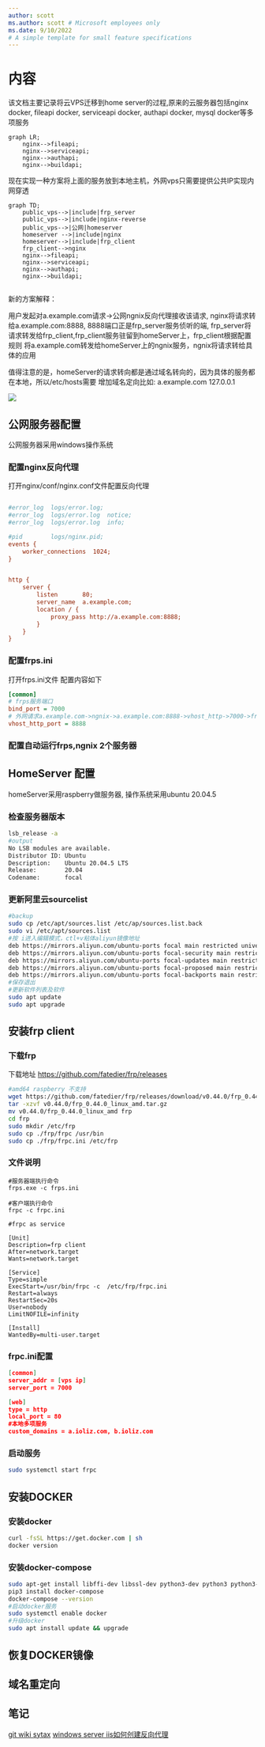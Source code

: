 ```yaml
---
author: scott
ms.author: scott # Microsoft employees only
ms.date: 9/10/2022
# A simple template for small feature specifications
---
```

# 内容

该文档主要记录将云VPS迁移到home server的过程,原来的云服务器包括nginx docker, fileapi docker, serviceapi docker, authapi docker, mysql docker等多项服务

```mermaid
graph LR;
    nginx-->fileapi;
    nginx-->serviceapi;
    nginx-->authapi;
    nginx-->buildapi;
```

现在实现一种方案将上面的服务放到本地主机，外网vps只需要提供公共IP实现内网穿透

```mermaid
graph TD;
    public_vps-->|include|frp_server
    public_vps-->|include|nginx-reverse
    public_vps-->|公网|homeserver
    homeserver -->|include|nginx
    homeserver-->|include|frp_client
    frp_client-->nginx
    nginx-->fileapi;
    nginx-->serviceapi;
    nginx-->authapi;
    nginx-->buildapi;
    
```

新的方案解释：

用户发起对a.example.com请求->公网ngnix反向代理接收该请求,
nginx将请求转给a.example.com:8888, 8888端口正是frp_server服务侦听的端,
frp_server将请求转发给frp_client,frp_client服务驻留到homeServer上，frp_client根据配置规则
将a.example.com转发给homeServer上的ngnix服务，ngnix将请求转给具体的应用

值得注意的是，homeServer的请求转向都是通过域名转向的，因为具体的服务都在本地，所以/etc/hosts需要
增加域名定向比如: a.example.com 127.0.0.1

![](images/20220913221809.png)  

## 公网服务器配置
公网服务器采用windows操作系统

### 配置nginx反向代理
打开nginx/conf/nginx.conf文件配置反向代理

```ini

#error_log  logs/error.log;
#error_log  logs/error.log  notice;
#error_log  logs/error.log  info;

#pid        logs/nginx.pid;
events {
    worker_connections  1024;
}


http {
    server {
        listen       80;
        server_name  a.example.com;
        location / {
            proxy_pass http://a.example.com:8888;
        }
    }
}

```

### 配置frps.ini

打开frps.ini文件 配置内容如下

``` ini
[common]
# frps服务端口
bind_port = 7000
# 外网请求a.example.com->ngnix->a.example.com:8888->vhost_http->7000->frp-client
vhost_http_port = 8888
```

### 配置自动运行frps,ngnix 2个服务器



## HomeServer 配置

homeServer采用raspberry做服务器, 操作系统采用ubuntu 20.04.5

### 检查服务器版本

```bash
lsb_release -a
#output
No LSB modules are available.
Distributor ID: Ubuntu
Description:    Ubuntu 20.04.5 LTS
Release:        20.04
Codename:       focal
```

### 更新阿里云sourcelist

```bash
#backup
sudo cp /etc/apt/sources.list /etc/ap/sources.list.back
sudo vi /etc/apt/sources.list
#按 i进入编辑模式，ctl+v粘体aliyun镜像地址
deb https://mirrors.aliyun.com/ubuntu-ports focal main restricted universe multiverse
deb https://mirrors.aliyun.com/ubuntu-ports focal-security main restricted universe multiverse
deb https://mirrors.aliyun.com/ubuntu-ports focal-updates main restricted universe multiverse
deb https://mirrors.aliyun.com/ubuntu-ports focal-proposed main restricted universe multiverse
deb https://mirrors.aliyun.com/ubuntu-ports focal-backports main restricted universe multiverse
#保存退出
#更新软件列表及软件
sudo apt update
sudo apt upgrade
```
## 安装frp client

### 下载frp

下载地址 https://github.com/fatedier/frp/releases


```bash
#amd64 raspberry 不支持
wget https://github.com/fatedier/frp/releases/download/v0.44.0/frp_0.44.0_linux_amd.tar.gz
tar -xzvf v0.44.0/frp_0.44.0_linux_amd.tar.gz 
mv v0.44.0/frp_0.44.0_linux_amd frp
cd frp
sudo mkdir /etc/frp
sudo cp ./frp/frpc /usr/bin
sudo cp ./frp/frpc.ini /etc/frp

```

### 文件说明

```
#服务器端执行命令
frps.exe -c frps.ini

#客户端执行命令
frpc -c frpc.ini

#frpc as service

[Unit]
Description=frp client
After=network.target
Wants=network.target

[Service]
Type=simple
ExecStart=/usr/bin/frpc -c  /etc/frp/frpc.ini
Restart=always
RestartSec=20s
User=nobody
LimitNOFILE=infinity

[Install]
WantedBy=multi-user.target
```

### frpc.ini配置

```json
[common]
server_addr = [vps ip]
server_port = 7000

[web]
type = http
local_port = 80
#本地多项服务
custom_domains = a.ioliz.com, b.ioliz.com
```

### 启动服务
```bash
sudo systemctl start frpc
```

## 安装DOCKER

### 安装docker
```bash
curl -fsSL https://get.docker.com | sh
docker version
```

### 安装docker-compose
```bash
sudo apt-get install libffi-dev libssl-dev python3-dev python3 python3-pip -y
pip3 install docker-compose
docker-compose --version
#启动docker服务
sudo systemctl enable docker
#升级docker
sudo apt install update && upgrade
```

## 恢复DOCKER镜像

## 域名重定向

## 笔记


<a href="https://github.com/adam-p/markdown-here/wiki/Markdown-Cheatsheet">git wiki sytax</a>
<a href="https://blogs.msdn.microsoft.com/friis/2016/08/25/setup-iis-with-url-rewrite-as-a-reverse-proxy-for-real-world-apps/">windows server iis如何创建反向代理</a>
